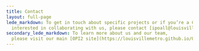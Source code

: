 ```yaml
---
title: Contact
layout: full-page
lede_markdown: To get in touch about specific projects or if you’re a City department
  interested in collaborating with us, please contact [ipoall@louisvilleky.gov](mailto:ipoall@louisvilleky.gov).
secondary_lede_markdown: To learn more about us and our team,
  please visit our main [OPI2 site](https://louisvillemetro.github.io/OPI2-Home/).
---
```

